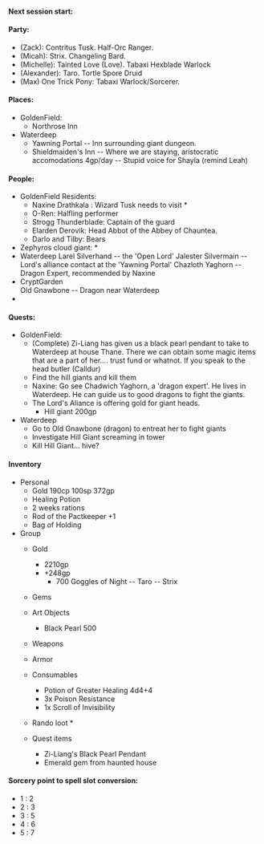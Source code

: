 
#### Next session start: 


#### Party: 
* (Zack): Contritus Tusk. Half-Orc Ranger. 
* (Micah): Strix. Changeling Bard.
* (Michelle): Tainted Love (Love). Tabaxi Hexblade Warlock
* (Alexander): Taro. Tortle Spore Druid
* (Max) One Trick Pony: Tabaxi Warlock/Sorcerer. 

#### Places: 
* GoldenField: 
    * Northrose Inn
* Waterdeep 
    * Yawning Portal 
        -- Inn surrounding giant dungeon. 
    * Shieldmaiden's Inn 
        -- Where we are staying, aristocratic accomodations 4gp/day
            -- Stupid voice for Shayla (remind Leah)



#### People: 
* GoldenField Residents: 
    * Naxine Drathkala : Wizard Tusk needs to visit
        * 
    * O-Ren: Halfling performer
    * Strogg Thunderblade: Captain of the guard
    * Elarden Derovik: Head Abbot of the Abbey of Chauntea.
    * Darlo and Tilby: Bears 
* Zephyros cloud giant:
    * 
* Waterdeep 
    Larel Silverhand -- the 'Open Lord'
    Jalester Silvermain -- Lord's alliance contact at the 'Yawning Portal'
    Chazloth Yaghorn -- Dragon Expert, recommended by Naxine 
* CryptGarden  
    Old Gnawbone -- Dragon near Waterdeep 
* 


#### Quests: 
* GoldenField: 
    * (Complete) Zi-Liang has given us a black pearl pendant to take to Waterdeep at house Thane. There 
        we can obtain some magic items that are a part of her.... trust fund or whatnot. 
        If you speak to the head butler (Calldur)
    * Find the hill giants and kill them 
    * Naxine: Go see Chadwich Yaghorn, a 'dragon expert'. He lives in Waterdeep. 
        He can guide us to good dragons to fight the giants. 
    * The Lord's Aliance is offering gold for giant heads. 
        * Hill giant 200gp
* Waterdeep
    * Go to Old Gnawbone (dragon) to entreat her to fight giants 
    * Investigate Hill Giant screaming in tower 
    * Kill Hill Giant... hive?


#### Inventory 
* Personal
    * Gold 190cp 100sp 372gp
    * Healing Potion
    * 2 weeks rations
    * Rod of the Pactkeeper +1  
    * Bag of Holding
* Group
    * Gold
        * 2210gp
        * +248gp
            - 700 Goggles of Night 
                -- Taro 
                -- Strix  
    * Gems
    * Art Objects 
        * Black Pearl 500 
    * Weapons 
    * Armor 
    * Consumables
        * Potion of Greater Healing 4d4+4 
        * 3x Poison Resistance
        * 1x Scroll of Invisibility

    * Rando loot 
        *     
    * Quest items
        * Zi-Liang's Black Pearl Pendant
        * Emerald gem from haunted house 



#### Sorcery point to spell slot conversion: 
* 1 : 2
* 2 : 3 
* 3 : 5 
* 4 : 6
* 5 : 7
